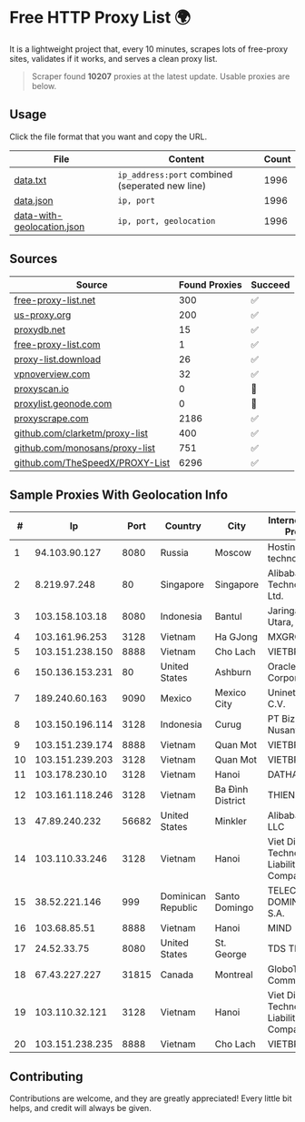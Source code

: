 
# Free HTTP Proxy List 🌍

It is a lightweight project that, every 10 minutes, scrapes lots of free-proxy sites, validates if it works, and serves a clean proxy list.


> Scraper found **10207** proxies at the latest update. Usable proxies are below.

## Usage

Click the file format that you want and copy the URL.


|File|Content|Count|
|----|-------|-----|
|[data.txt](https://raw.githubusercontent.com/themiralay/Proxy-List-World/master/data.txt)|`ip_address:port` combined (seperated new line)|1996|
|[data.json](https://raw.githubusercontent.com/themiralay/Proxy-List-World/master/data.json)|`ip, port`|1996|
|[data-with-geolocation.json](https://raw.githubusercontent.com/themiralay/Proxy-List-World/master/data-with-geolocation.json)|`ip, port, geolocation`|1996|

## Sources

|Source|Found Proxies|Succeed|
|------|-------------|-------|
|[free-proxy-list.net](https://free-proxy-list.net)|300|✅|
|[us-proxy.org](https://www.us-proxy.org)|200|✅|
|[proxydb.net](http://proxydb.net)|15|✅|
|[free-proxy-list.com](https://free-proxy-list.com/?page=&port=&type%5B%5D=http&type%5B%5D=https&up_time=0&search=Search)|1|✅|
|[proxy-list.download](https://www.proxy-list.download/HTTP)|26|✅|
|[vpnoverview.com](https://vpnoverview.com/privacy/anonymous-browsing/free-proxy-servers)|32|✅|
|[proxyscan.io](https://www.proxyscan.io)|0|🚫|
|[proxylist.geonode.com](https://proxylist.geonode.com/api/proxy-list?limit=300&page=1&sort_by=lastChecked&sort_type=desc&protocols=http,https)|0|🚫|
|[proxyscrape.com](https://api.proxyscrape.com/v2/?request=displayproxies&protocol=http&timeout=10000&country=all&ssl=all&anonymity=all)|2186|✅|
|[github.com/clarketm/proxy-list](https://raw.githubusercontent.com/clarketm/proxy-list/master/proxy-list-raw.txt)|400|✅|
|[github.com/monosans/proxy-list](https://raw.githubusercontent.com/monosans/proxy-list/main/proxies/http.txt)|751|✅|
|[github.com/TheSpeedX/PROXY-List](https://raw.githubusercontent.com/TheSpeedX/PROXY-List/master/http.txt)|6296|✅|


## Sample Proxies With Geolocation Info

|#|Ip|Port|Country|City|Internet Service Provider|
|-|--|----|-------|----|-------------------------|
|1|94.103.90.127|8080|Russia|Moscow|Hosting technology LTD|
|2|8.219.97.248|80|Singapore|Singapore|Alibaba (US) Technology Co., Ltd.|
|3|103.158.103.18|8080|Indonesia|Bantul|Jaringan Lintas Utara, PT|
|4|103.161.96.253|3128|Vietnam|Ha GJong|MXGROUP|
|5|103.151.238.150|8888|Vietnam|Cho Lach|VIETBRANDS|
|6|150.136.153.231|80|United States|Ashburn|Oracle Corporation|
|7|189.240.60.163|9090|Mexico|Mexico City|Uninet S.A. de C.V.|
|8|103.150.196.114|3128|Indonesia|Curug|PT Biznet Gio Nusantara|
|9|103.151.239.174|8888|Vietnam|Quan Mot|VIETBRANDS|
|10|103.151.239.203|3128|Vietnam|Quan Mot|VIETBRANDS|
|11|103.178.230.10|3128|Vietnam|Hanoi|DATHANH|
|12|103.161.118.246|3128|Vietnam|Ba Đình District|THIENCO|
|13|47.89.240.232|56682|United States|Minkler|Alibaba.com LLC|
|14|103.110.33.246|3128|Vietnam|Hanoi|Viet Digital Technology Liability Company|
|15|38.52.221.146|999|Dominican Republic|Santo Domingo|TELECABLE DOMINICANO, S.A.|
|16|103.68.85.51|8888|Vietnam|Hanoi|MIND|
|17|24.52.33.75|8080|United States|St. George|TDS TELECOM|
|18|67.43.227.227|31815|Canada|Montreal|GloboTech Communications|
|19|103.110.32.121|3128|Vietnam|Hanoi|Viet Digital Technology Liability Company|
|20|103.151.238.235|8888|Vietnam|Cho Lach|VIETBRANDS|



## Contributing

Contributions are welcome, and they are greatly appreciated! Every
little bit helps, and credit will always be given.

